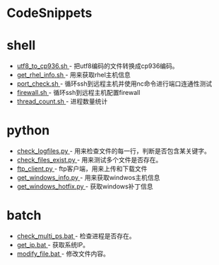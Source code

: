 # CodeSnippets

# shell

  - [ utf8_to_cp936.sh ](./shell/utf8_to_cp936.sh) - 把utf8编码的文件转换成cp936编码。
  - [ get_rhel_info.sh ](./shell/get_rhel_info.sh) - 用来获取rhel主机信息
  - [ port_check.sh  ](./shell/port_check.sh) - 循环ssh到远程主机并使用nc命令进行端口连通性测试
  - [ firewall.sh  ](./shell/firewall.sh) - 循环ssh到远程主机配置firewall
  - [ thread_count.sh ](./shell/thread_count.sh) - 进程数量统计

# python

  - [ check_logfiles.py ](./python/check_files_exist.py) - 用来检查文件的每一行，判断是否包含某关键字。
  - [ check_files_exist.py ](./python/check_files_exist.py) - 用来测试多个文件是否存在。
  - [ ftp_client.py ](./python/ftp_client.py) - ftp客户端，用来上传和下载文件
  - [ get_windows_info.py ](./python/get_windows_info.py) - 用来获取windwos主机信息
  - [ get_windows_hotfix.py ](./python/get_windows_hotfix.py) - 获取windows补丁信息

# batch

  - [ check_multi_ps.bat ](./batch/check_multi_ps.bat) - 检查进程是否存在。
  - [ get_ip.bat ](./batch/get_ip.bat) - 获取系统IP。
  - [ modify_file.bat ](./batch/modify_file.bat) - 修改文件内容。
